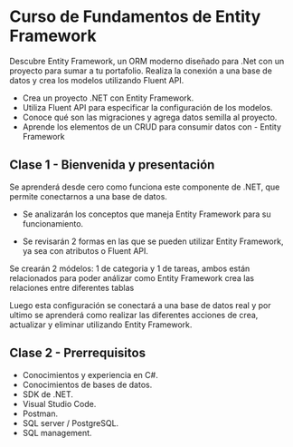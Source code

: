 # Curso de Fundamentos de Entity Framework

Descubre Entity Framework, un ORM moderno diseñado para .Net con un proyecto para sumar a tu portafolio. Realiza la conexión a una base de datos y crea los modelos utilizando Fluent API.

- Crea un proyecto .NET con Entity Framework.
- Utiliza Fluent API para especificar la configuración de los modelos.
- Conoce qué son las migraciones y agrega datos semilla al proyecto.
- Aprende los elementos de un CRUD para consumir datos con - Entity Framework

## Clase 1 - Bienvenida y presentación

Se aprenderá desde cero como funciona este componente de .NET, que permite conectarnos a una base de datos.

- Se analizarán los conceptos que maneja Entity Framework para su funcionamiento.

- Se revisarán 2 formas en las que se pueden utilizar Entity Framework, ya sea con atributos o Fluent API.

Se crearán 2 módelos: 1 de categoria y 1 de tareas, ambos están relacionados para poder análizar como Entity Framework crea las relaciones entre diferentes tablas

Luego esta configuración se conectará a una base de datos real y por ultimo se aprenderá como realizar las diferentes acciones de crea, actualizar y eliminar utilizando Entity Framework.

## Clase 2 - Prerrequisitos

- Conocimientos y experiencia en C#.
- Conocimientos de bases de datos.
- SDK de .NET.
- Visual Studio Code.
- Postman.
- SQL server / PostgreSQL.
- SQL management.

